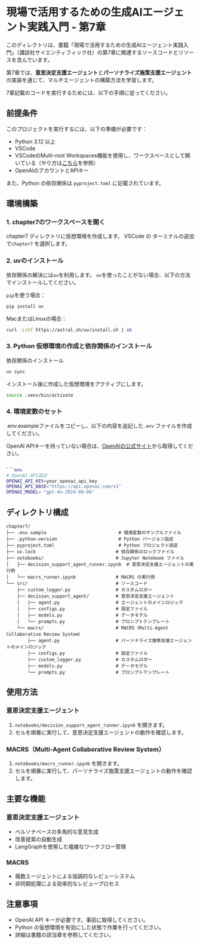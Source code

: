 # 現場で活用するための生成AIエージェント実践入門 - 第7章

このディレクトリは、書籍「現場で活用するための生成AIエージェント実践入門」（講談社サイエンティフィック社）の第7章に関連するソースコードとリソースを含んでいます。

第7章では、**意思決定支援エージェント**と**パーソナライズ施策支援エージェント**の実装を通じて、マルチエージェントの構築方法を学習します。

7章記載のコードを実行するためには、以下の手順に従ってください。

## 前提条件

このプロジェクトを実行するには、以下の準備が必要です：

- Python 3.12 以上
- VSCode
- VSCodeのMulti-root Workspaces機能を使用し、ワークスペースとして開いている（やり方は[こちら](../README.md)を参照）
- OpenAIのアカウントとAPIキー

また、Python の依存関係は `pyproject.toml` に記載されています。

## 環境構築

### 1. chapter7のワークスペースを開く
chapter7 ディレクトリに仮想環境を作成します。
VSCode の ターミナルの追加で`chapter7` を選択します。

### 2. uvのインストール

依存関係の解決には`uv`を利用します。
`uv`を使ったことがない場合、以下の方法でインストールしてください。

`pip`を使う場合：
```bash
pip install uv
```

MacまたはLinuxの場合：
```bash
curl -LsSf https://astral.sh/uv/install.sh | sh
```

### 3. Python 仮想環境の作成と依存関係のインストール

依存関係のインストール
```bash
uv sync
```

インストール後に作成した仮想環境をアクティブにします。

```bash
source .venv/bin/activate
```

### 4. 環境変数のセット
.env.exampleファイルをコピーし、以下の内容を追記した`.env` ファイルを作成してください。

OpenAI APIキーを持っていない場合は、[OpenAIの公式サイト](https://platform.openai.com/)から取得してください。

```bash

```env
# OpenAI API設定
OPENAI_API_KEY=your_openai_api_key
OPENAI_API_BASE="https://api.openai.com/v1"
OPENAI_MODEL= "gpt-4o-2024-08-06"
```

## ディレクトリ構成

```
chapter7/
├── .env.sample                           # 環境変数のサンプルファイル
├── .python-version                       # Python バージョン指定
├── pyproject.toml                        # Python プロジェクト設定
├── uv.lock                              # 依存関係のロックファイル
├── notebooks/                           # Jupyter Notebook ファイル
│   ├── decision_support_agent_runner.ipynb  # 意思決定支援エージェントの実行例
│   └── macrs_runner.ipynb               # MACRS の実行例
└── src/                                 # ソースコード
    ├── custom_logger.py                 # カスタムロガー
    ├── decision_support_agent/          # 意思決定支援エージェント
    │   ├── agent.py                     # エージェントのメインロジック
    │   ├── configs.py                   # 設定ファイル
    │   ├── models.py                    # データモデル
    │   └── prompts.py                   # プロンプトテンプレート
    └── macrs/                           # MACRS（Multi-Agent Collaborative Review System）
        ├── agent.py                     # パーソナライズ施策支援エージェントのメインロジック
        ├── configs.py                   # 設定ファイル
        ├── custom_logger.py             # カスタムロガー
        ├── models.py                    # データモデル
        └── prompts.py                   # プロンプトテンプレート
```

## 使用方法

### 意思決定支援エージェント

1. `notebooks/decision_support_agent_runner.ipynb` を開きます。
2. セルを順番に実行して、意思決定支援エージェントの動作を確認します。

### MACRS（Multi-Agent Collaborative Review System）

1. `notebooks/macrs_runner.ipynb` を開きます。
2. セルを順番に実行して、パーソナライズ施策支援エージェントの動作を確認します。

## 主要な機能

### 意思決定支援エージェント
- ペルソナベースの多角的な意見生成
- 改善提案の自動生成
- LangGraphを使用した複雑なワークフロー管理

### MACRS
- 複数エージェントによる協調的なレビューシステム
- 非同期処理による効率的なレビュープロセス

## 注意事項

- OpenAI API キーが必要です。事前に取得してください。
- Python の仮想環境を有効にした状態で作業を行ってください。
- 詳細は書籍の該当章を参照してください。
